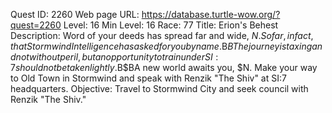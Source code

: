 Quest ID: 2260
Web page URL: https://database.turtle-wow.org/?quest=2260
Level: 16
Min Level: 16
Race: 77
Title: Erion's Behest
Description: Word of your deeds has spread far and wide, $N. So far, in fact, that Stormwind Intelligence has asked for you by name.$B$BThe journey is taxing and not without peril, but an opportunity to train under SI:7 should not be taken lightly.$B$BA new world awaits you, $N. Make your way to Old Town in Stormwind and speak with Renzik "The Shiv" at SI:7 headquarters.
Objective: Travel to Stormwind City and seek council with Renzik "The Shiv."
